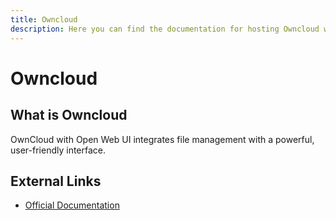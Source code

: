 ```yaml
---
title: Owncloud
description: Here you can find the documentation for hosting Owncloud with Coolify.
---
```


# Owncloud

## What is Owncloud

OwnCloud with Open Web UI integrates file management with a powerful, user-friendly interface.

## External Links

- [Official Documentation](https://owncloud.com/docs-guides/?utm_source=coolify.io)
